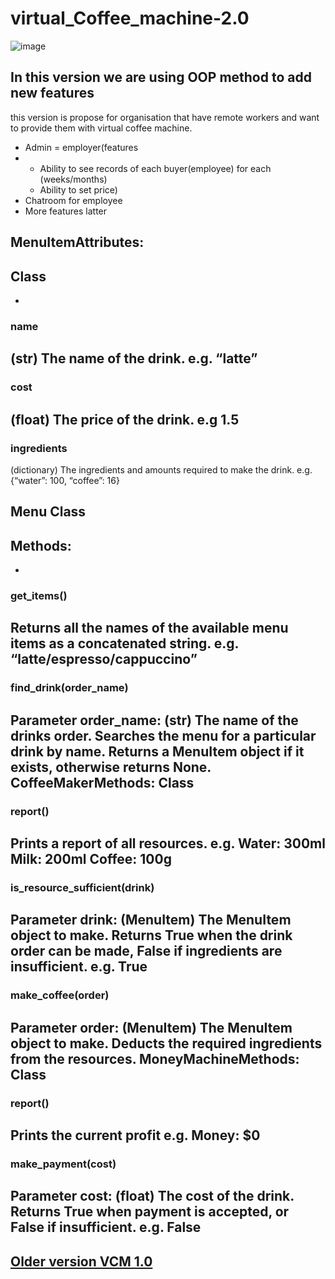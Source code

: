 # virtual_Coffee_machine-2.0
![image](/images/coffee.png)

## In this version we are using OOP method to add new features 
this version is propose for organisation that have remote workers and want to provide them with virtual coffee machine.
* Admin = employer(features
* * Ability to see records of each buyer(employee) for each (weeks/months)
  * Ability to set price)
* Chatroom for employee
* More features latter 

## MenuItemAttributes:
## Class
-
### name
(str) The name of the drink.
e.g. “latte”
-
### cost
(float) The price of the drink.
e.g 1.5
-
### ingredients
(dictionary) The ingredients and amounts required to make the drink.
e.g. {“water”: 100, “coffee”: 16}
## Menu Class
## Methods:
-
### get_items()
Returns all the names of the available menu items as a concatenated string.
e.g. “latte/espresso/cappuccino”
-
### find_drink(order_name)
Parameter order_name: (str) The name of the drinks order.
Searches the menu for a particular drink by name. Returns a MenuItem object if it exists,
otherwise returns None.
CoffeeMakerMethods:
Class
-
### report()
Prints a report of all resources.
e.g.
Water: 300ml
Milk: 200ml
Coffee: 100g
-
### is_resource_sufficient(drink)
Parameter drink: (MenuItem) The MenuItem object to make.
Returns True when the drink order can be made, False if ingredients are insufficient.
e.g.
True
-
### make_coffee(order)
Parameter order: (MenuItem) The MenuItem object to make.
Deducts the required ingredients from the resources.
MoneyMachineMethods:
Class
-
### report()
Prints the current profit
e.g.
Money: $0
-
### make_payment(cost)
Parameter cost: (float) The cost of the drink.
Returns True when payment is accepted, or False if insufficient.
e.g. False
-

## [Older version VCM 1.0](https://github.com/Rachamv/virtual-Coffee-machine)
